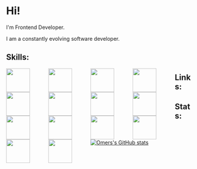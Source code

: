 # Hi!

I'm Frontend Developer.

I am a constantly evolving software developer.

## Skills:
<div>
  <img style="height:64px;float:left;margin-right:50px;" 
src="https://upload.wikimedia.org/wikipedia/commons/thumb/4/47/React.svg/250px-React.svg.png"/>
    <img style="height:64px;float:left;margin-right:50px;" 
src="https://upload.wikimedia.org/wikipedia/commons/thumb/6/61/HTML5_logo_and_wordmark.svg/180px-HTML5_logo_and_wordmark.svg.png"/> 
  <img style="height:64px;float:left;margin-right:50px;" 
src="https://upload.wikimedia.org/wikipedia/commons/thumb/d/d5/CSS3_logo_and_wordmark.svg/150px-CSS3_logo_and_wordmark.svg.png"/>  
    <img style="height:64px;float:left;margin-right:50px;" 
src="https://upload.wikimedia.org/wikipedia/commons/thumb/9/96/Sass_Logo_Color.svg/125px-Sass_Logo_Color.svg.png"/>  
  <img style="height:64px;float:left;margin-right:50px;" 
src="https://upload.wikimedia.org/wikipedia/commons/thumb/9/99/Unofficial_JavaScript_logo_2.svg/70px-Unofficial_JavaScript_logo_2.svg.png"/>
    <img style="height:64px;float:left;margin-right:50px;" 
src="https://upload.wikimedia.org/wikipedia/commons/thumb/d/d9/Node.js_logo.svg/105px-Node.js_logo.svg.png"/>
    <img style="height:64px;float:left;margin-right:50px;" 
src="https://upload.wikimedia.org/wikipedia/commons/thumb/2/27/PHP-logo.svg/270px-PHP-logo.svg.png"/>
     <img style="height:64px;float:left;margin-right:50px;" 
src="https://upload.wikimedia.org/wikipedia/commons/thumb/0/0d/C_Sharp_wordmark.svg/150px-C_Sharp_wordmark.svg.png"/>
     <img style="height:64px;float:left;margin-right:50px;" 
src="https://upload.wikimedia.org/wikipedia/tr/thumb/2/2e/Java_Logo.svg/140px-Java_Logo.svg.png"/>
     <img style="height:64px;float:left;margin-right:50px;" 
src="https://upload.wikimedia.org/wikipedia/tr/thumb/2/2e/Java_Logo.svg/140px-Java_Logo.svg.png"/>
</div>


## Links:
  
[<img style="height:64px;float:left;margin-right:50px;" 
src='https://cdn.freelogovectors.net/wp-content/uploads/2020/01/linkedin-logo.png'>](https://www.linkedin.com/in/omerkorr/)
[<img style="height:64px;float:left;margin-right:50px;" 
src='https://1.bp.blogspot.com/-ULT9oDhqr24/XJYCrttOEpI/AAAAAAAAJYE/inXHXlzblBI3SbcGpiUj4TMNj-E8uPlaQCK4BGAYYCw/s1600/logo%2Bhackerrank%2Bicon.png'>](https://www.hackerrank.com/omerkorr)
[<img style="height:64px;float:left;margin-right:50px;" 
src='https://patika-prod.s3.eu-central-1.amazonaws.com/staticFiles/patikaLogo.png'>](https://app.patika.dev/kor)
[<img style="height:64px;float:left;margin-right:50px;" 
src='https://omerkor.com/assets/logo.af570272.svg'>](https://omerkor.com/)

## Stats:

[![Omers's GitHub stats](https://github-readme-stats.vercel.app/api?username=omerKor&theme=default)](https://github.com/anuraghazra/github-readme-stats)

